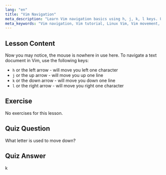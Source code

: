 ```yaml
---
lang: "en"
title: "Vim Navigation"
meta_description: "Learn Vim navigation basics using h, j, k, l keys. Understand essential Vim movement for beginners and improve your Linux command line skills."
meta_keywords: "Vim navigation, Vim tutorial, Linux Vim, Vim movement, Vim basics, beginner Vim, Linux text editor, Vim guide"
---
```


## Lesson Content

Now you may notice, the mouse is nowhere in use here. To navigate a text document in Vim, use the following keys:

- `h` or the left arrow - will move you left one character
- `j` or the up arrow - will move you up one line
- `k` or the down arrow - will move you down one line
- `l` or the right arrow - will move you right one character

## Exercise

No exercises for this lesson.

## Quiz Question

What letter is used to move down?

## Quiz Answer

k
